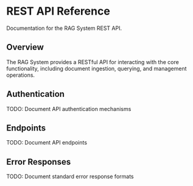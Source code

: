 # REST API Reference

Documentation for the RAG System REST API.

## Overview

The RAG System provides a RESTful API for interacting with the core functionality, including document ingestion, querying, and management operations.

## Authentication

TODO: Document API authentication mechanisms

## Endpoints

TODO: Document API endpoints

## Error Responses

TODO: Document standard error response formats